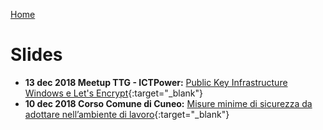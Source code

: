 [Home](/)
# Slides
 
* __13 dec 2018 Meetup TTG - ICTPower:__ [Public Key Infrastructure Windows e Let's Encrypt](2018-12-TTG){:target="_blank"}
* __10 dec 2018 Corso Comune di Cuneo:__ [Misure minime di sicurezza da adottare nell’ambiente di lavoro](2018-12-ComuneCuneo){:target="_blank"}
